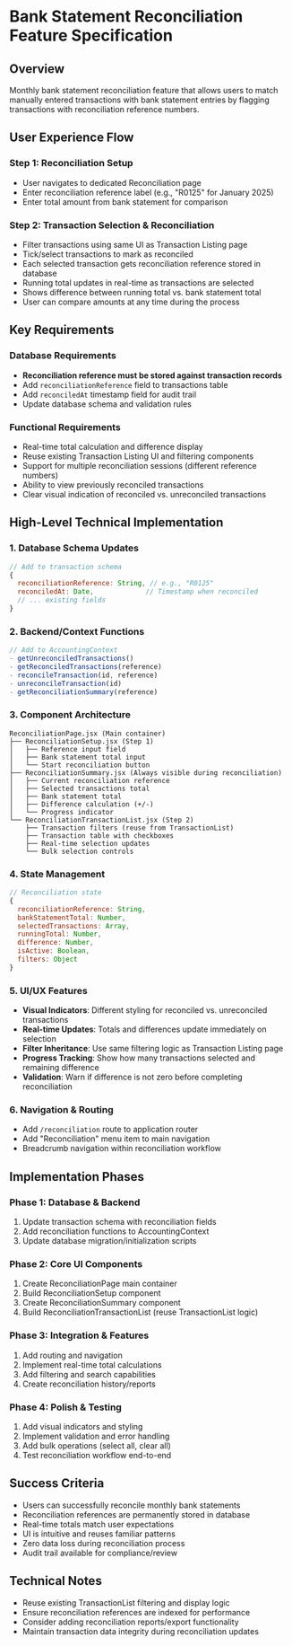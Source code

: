 # Bank Statement Reconciliation Feature Specification

## Overview
Monthly bank statement reconciliation feature that allows users to match manually entered transactions with bank statement entries by flagging transactions with reconciliation reference numbers.

## User Experience Flow

### Step 1: Reconciliation Setup
- User navigates to dedicated Reconciliation page
- Enter reconciliation reference label (e.g., "R0125" for January 2025)
- Enter total amount from bank statement for comparison

### Step 2: Transaction Selection & Reconciliation
- Filter transactions using same UI as Transaction Listing page
- Tick/select transactions to mark as reconciled
- Each selected transaction gets reconciliation reference stored in database
- Running total updates in real-time as transactions are selected
- Shows difference between running total vs. bank statement total
- User can compare amounts at any time during the process

## Key Requirements

### Database Requirements
- **Reconciliation reference must be stored against transaction records**
- Add `reconciliationReference` field to transactions table
- Add `reconciledAt` timestamp field for audit trail
- Update database schema and validation rules

### Functional Requirements
- Real-time total calculation and difference display
- Reuse existing Transaction Listing UI and filtering components
- Support for multiple reconciliation sessions (different reference numbers)
- Ability to view previously reconciled transactions
- Clear visual indication of reconciled vs. unreconciled transactions

## High-Level Technical Implementation

### 1. Database Schema Updates
```javascript
// Add to transaction schema
{
  reconciliationReference: String, // e.g., "R0125"
  reconciledAt: Date,             // Timestamp when reconciled
  // ... existing fields
}
```

### 2. Backend/Context Functions
```javascript
// Add to AccountingContext
- getUnreconciledTransactions()
- getReconciledTransactions(reference)
- reconcileTransaction(id, reference)
- unreconcileTransaction(id)
- getReconciliationSummary(reference)
```

### 3. Component Architecture
```
ReconciliationPage.jsx (Main container)
├── ReconciliationSetup.jsx (Step 1)
│   ├── Reference input field
│   ├── Bank statement total input
│   └── Start reconciliation button
├── ReconciliationSummary.jsx (Always visible during reconciliation)
│   ├── Current reconciliation reference
│   ├── Selected transactions total
│   ├── Bank statement total
│   ├── Difference calculation (+/-)
│   └── Progress indicator
└── ReconciliationTransactionList.jsx (Step 2)
    ├── Transaction filters (reuse from TransactionList)
    ├── Transaction table with checkboxes
    ├── Real-time selection updates
    └── Bulk selection controls
```

### 4. State Management
```javascript
// Reconciliation state
{
  reconciliationReference: String,
  bankStatementTotal: Number,
  selectedTransactions: Array,
  runningTotal: Number,
  difference: Number,
  isActive: Boolean,
  filters: Object
}
```

### 5. UI/UX Features
- **Visual Indicators**: Different styling for reconciled vs. unreconciled transactions
- **Real-time Updates**: Totals and differences update immediately on selection
- **Filter Inheritance**: Use same filtering logic as Transaction Listing page
- **Progress Tracking**: Show how many transactions selected and remaining difference
- **Validation**: Warn if difference is not zero before completing reconciliation

### 6. Navigation & Routing
- Add `/reconciliation` route to application router
- Add "Reconciliation" menu item to main navigation
- Breadcrumb navigation within reconciliation workflow

## Implementation Phases

### Phase 1: Database & Backend
1. Update transaction schema with reconciliation fields
2. Add reconciliation functions to AccountingContext
3. Update database migration/initialization scripts

### Phase 2: Core UI Components  
1. Create ReconciliationPage main container
2. Build ReconciliationSetup component
3. Create ReconciliationSummary component
4. Build ReconciliationTransactionList (reuse TransactionList logic)

### Phase 3: Integration & Features
1. Add routing and navigation
2. Implement real-time total calculations
3. Add filtering and search capabilities
4. Create reconciliation history/reports

### Phase 4: Polish & Testing
1. Add visual indicators and styling
2. Implement validation and error handling
3. Add bulk operations (select all, clear all)
4. Test reconciliation workflow end-to-end

## Success Criteria
- Users can successfully reconcile monthly bank statements
- Reconciliation references are permanently stored in database
- Real-time totals match user expectations
- UI is intuitive and reuses familiar patterns
- Zero data loss during reconciliation process
- Audit trail available for compliance/review

## Technical Notes
- Reuse existing TransactionList filtering and display logic
- Ensure reconciliation references are indexed for performance
- Consider adding reconciliation reports/export functionality
- Maintain transaction data integrity during reconciliation updates
